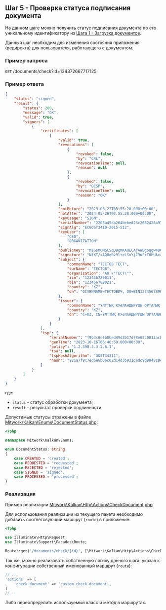 ## Шаг 5 - Проверка статуса подписания документа

На данном шаге можно получить статус подписания документа по его уникальному идентификатору из [Шага 1 - Загрузка документов](STEP_10_STORE_DOCUMENT.md).

Данный шаг необходим для изменения состояния приложения (редиректа) для пользователя, работающего с документом.

### Пример запроса

`GET` /documents/check?id=134372667717125

### Пример ответа

```json
{
    "status": "signed",
    "result": {
        "status": 200,
        "message": "OK",
        "valid": true,
        "signers": [
            {
                "certificates": [
                    {
                        "valid": true,
                        "revocations": [
                            {
                                "revoked": false,
                                "by": "CRL",
                                "revocationTime": null,
                                "reason": null
                            },
                            {
                                "revoked": false,
                                "by": "OCSP",
                                "revocationTime": null,
                                "reason": "OK"
                            }
                        ],
                        "notBefore": "2023-03-27T03:55:28.000+00:00",
                        "notAfter": "2024-03-26T03:55:28.000+00:00",
                        "keyUsage": "SIGN",
                        "serialNumber": "2208a45da204bebed23c2682426a970749a0d257",
                        "signAlg": "ECGOST3410-2015-512",
                        "keyUser": [
                            "CEO",
                            "ORGANIZATION"
                        ],
                        "publicKey": "MIGsMCMGCSqDDgMKAQECAjAWBgoqgw4DCgEBAgIBBggqgw4DCgEDAwOBhAAEgYDRF2HvtHCcgLVhaCi4Ge1weXWWtkN1KGVczGOxRwlHTbcCU7rD/yPFp4bJM9MHfOSN8W9a7tWGp9bnQHouvVQbeiwXFChwTnwbiCgHbUpVCjNFt6RzX1iR5sVsUJJnQdV6UeMRx7OvCDQN2XhW3C6og7J9IBmFS+H8XR+EeRoVSg==",
                        "signature": "NfXT/xAQUqRv9l+eLSuYjC9uFzT0hUAxzTcCeRnOJDEcZHzYcf5rZdOlg+Y/dgtcqO0FsZtH3J3uW3mUSanZTtt0dgdhz+ZkEVnXobwAvPhe6lKCbBMbDh/k6RoJx9i7ozcv6e29DFCdr1t906oCbNSp4MQesxhDNxTUz5qkEJE=",
                        "subject": {
                            "commonName": "ТЕСТОВ ТЕСТ",
                            "surName": "ТЕСТОВ",
                            "organization": "АО \"ТЕСТ\"",
                            "iin": "123456789011",
                            "bin": "123456789021",
                            "country": "KZ",
                            "dn": "GIVENNAME=ТЕСТОВИЧ, OU=BIN123456789021, O=\"АО \\\"ТЕСТ\\\"\", C=KZ, SERIALNUMBER=IIN123456789011, SURNAME=ТЕСТОВ, CN=ТЕСТОВ ТЕСТ"
                        },
                        "issuer": {
                            "commonName": "ҰЛТТЫҚ КУӘЛАНДЫРУШЫ ОРТАЛЫҚ (GOST) TEST 2022",
                            "country": "KZ",
                            "dn": "C=KZ, CN=ҰЛТТЫҚ КУӘЛАНДЫРУШЫ ОРТАЛЫҚ (GOST) TEST 2022"
                        }
                    }
                ],
                "tsp": {
                    "serialNumber": "f9b3c6e5b8bed49d3b17d78e62c0813acb3f744e",
                    "genTime": "2023-10-16T06:46:59.000+00:00",
                    "policy": "1.2.398.3.3.2.6.1",
                    "tsa": null,
                    "tspHashAlgorithm": "GOST34311",
                    "hash": "921a7f9c7ed6e6b06c02d14d3b931dedc9d9948c9d0e005f594cc306ef433b2f"
                }
            }
        ]
    }
}
```

где:

- `status` - статус обработки документа;
- `result` - результат проверки подлинности.

Допустимые статусы отражены в файле [Mitwork\Kalkan\Enums\DocumentStatus.php](../src/Enums/DocumentStatus.php):

```php
<?php

namespace Mitwork\Kalkan\Enums;

enum DocumentStatus: string
{
    case CREATED = 'created';
    case REQUESTED = 'requested';
    case REJECTED = 'rejected';
    case SIGNED = 'signed';
    case PROCESSED = 'processed';
}
```

### Реализация

Пример реализации [Mitwork\Kalkan\Http\Actions\CheckDocument.php](../src/Http/Actions/CheckDocument.php)

Для использования реализации из текущего пакета необходимо добавить соответсвующий маршрут (`route`) в приложение:

```php
<?php

use Illuminate\Http\Request;
use Illuminate\Support\Facades\Route;

Route::get('/documents/check/{id}', [\Mitwork\Kalkan\Http\Actions\CheckDocument::class, 'check'])->name(config('kalkan.actions.check-document'));
```

Так же, можно реализовать собственную логику данного шага, указав к конфигурации собственный именованный маршрут (`route`):

```php
// ...
'actions' => [
    'check-document' => 'custom-check-document',
]
// ..
```

Либо переопределить используемый класс и метод в маршрутах.
